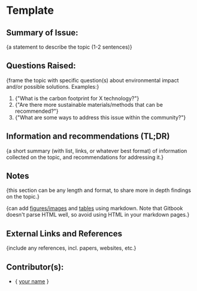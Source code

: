 # Template 

<!-- replace Template with short title; this will be the name of the page -->

## Summary of Issue:

{a statement to describe the topic (1-2 sentences)}

## Questions Raised:

{frame the topic with specific question(s) about environmental impact and/or possible solutions. Examples:}

1. {"What is the carbon footprint for X technology?"} 
2. {"Are there more sustainable materials/methods that can be recommended?"}
3. {"What are some ways to address this issue within the community?"}

## Information and recommendations (TL;DR)

{a short summary (with list, links, or whatever best format) of information collected on the topic, and recommendations for addressing it.}

## Notes

{this section can be any length and format, to share more in depth findings on the topic.}

{can add [figures/images](https://github.com/adam-p/markdown-here/wiki/Markdown-Cheatsheet#images) and [tables](https://github.com/adam-p/markdown-here/wiki/Markdown-Cheatsheet#tables) using markdown. Note that Gitbook doesn't parse HTML well, so avoid using HTML in your markdown pages.}

## External Links and References

{include any references, incl. papers, websites, etc.}

## Contributor\(s\):

* { [your name](mailto:your.name@email.address) }

